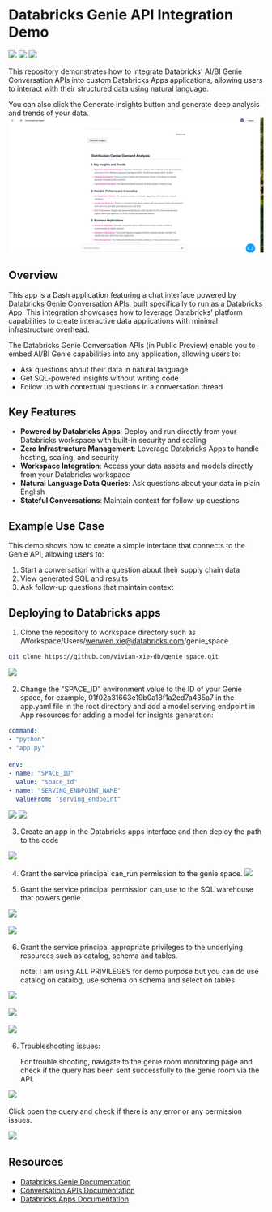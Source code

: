 # Databricks Genie API Integration Demo


![](./genie_space/assets/genie_room0.png)
![](./genie_space/assets/genie-space.png)
![](./genie_space/assets/genie-space4.png)

This repository demonstrates how to integrate Databricks' AI/BI Genie Conversation APIs into custom Databricks Apps applications, allowing users to interact with their structured data using natural language.

You can also click the Generate insights button and generate deep analysis and trends of your data.
![](./genie_space/assets/genie2.png)

## Overview

This app is a Dash application featuring a chat interface powered by Databricks Genie Conversation APIs, built specifically to run as a Databricks App. This integration showcases how to leverage Databricks' platform capabilities to create interactive data applications with minimal infrastructure overhead.

The Databricks Genie Conversation APIs (in Public Preview) enable you to embed AI/BI Genie capabilities into any application, allowing users to:
- Ask questions about their data in natural language
- Get SQL-powered insights without writing code
- Follow up with contextual questions in a conversation thread

## Key Features

- **Powered by Databricks Apps**: Deploy and run directly from your Databricks workspace with built-in security and scaling
- **Zero Infrastructure Management**: Leverage Databricks Apps to handle hosting, scaling, and security
- **Workspace Integration**: Access your data assets and models directly from your Databricks workspace
- **Natural Language Data Queries**: Ask questions about your data in plain English
- **Stateful Conversations**: Maintain context for follow-up questions

## Example Use Case

This demo shows how to create a simple interface that connects to the Genie API, allowing users to:
1. Start a conversation with a question about their supply chain data
2. View generated SQL and results
3. Ask follow-up questions that maintain context

## Deploying to Databricks apps

1. Clone the repository to workspace directory such as 
/Workspace/Users/wenwen.xie@databricks.com/genie_space
```bash
git clone https://github.com/vivian-xie-db/genie_space.git
```
![](./genie_space/assets/genie-space1.png)


2. Change the "SPACE_ID" environment value to the ID of your Genie space, for example, 01f02a31663e19b0a18f1a2ed7a435a7 in the app.yaml file in the root directory and add 
a model serving endpoint in App resources for adding a model for insights generation:

```yaml
command:
- "python"
- "app.py"

env:
- name: "SPACE_ID"
  value: "space_id"
- name: "SERVING_ENDPOINT_NAME"
  valueFrom: "serving_endpoint"

```
![](./genie_space/assets/genie-space7.png)
![](./genie_space/assets/genie-space8.png)

3. Create an app in the Databricks apps interface and then deploy the path to the code

![](./genie_space/assets/genie-space2.png)

4. Grant the service principal can_run permission to the genie space.
![](./genie_space/assets/genie-space9.png)

5. Grant the service principal permission can_use to the SQL warehouse that powers genie

![](./genie_space/assets/genie-space5.png)


![](./genie_space/assets/genie-space6.png)

6. Grant the service principal appropriate privileges to the underlying resources such as catalog, schema and tables.

   note: I am using ALL PRIVILEGES for demo purpose but you can do use catalog on catalog, use schema on schema and select on tables

![](./genie_space/assets/table1.png)

![](./genie_space/assets/table2.png)

![](./genie_space/assets/table3.png)

6. Troubleshooting issues:
   
   For trouble shooting, navigate to the genie room monitoring page and check if the query has been sent successfully to the genie room via the API. 

![](./genie_space/assets/troubleshooting1.png)

   Click open the query and check if there is any error or any permission issues.


![](./genie_space/assets/troubleshooting2.png)


## Resources

- [Databricks Genie Documentation](https://docs.databricks.com/aws/en/genie)
- [Conversation APIs Documentation](https://docs.databricks.com/api/workspace/genie)
- [Databricks Apps Documentation](https://docs.databricks.com/aws/en/dev-tools/databricks-apps/)